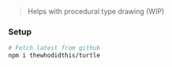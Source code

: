 > Helps with procedural type drawing (WIP)

### Setup
```sh
# Fetch latest from github
npm i thewhodidthis/turtle
```
